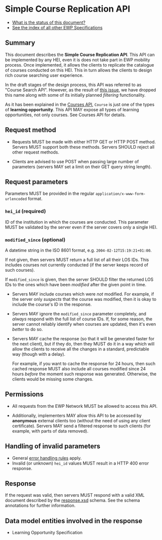 Simple Course Replication API
=============================

* [What is the status of this document?][statuses]
* [See the index of all other EWP Specifications][develhub]


Summary
-------

This document describes the **Simple Course Replication API**. This API can be
implemented by any HEI, even it is does not take part in EWP mobility process.
Once implemented, it allows the clients to replicate the catalogue of courses
conducted on this HEI. This in turn allows the clients to design rich course
searching user experience.

In the draft stages of the design process, this API was referred to as "Course
Search API". However, as the result of
[this issue](https://github.com/erasmus-without-paper/ewp-specs-api-course-replication/issues/3),
we have dropped this name along with some of its initially planned *filtering*
functionality.

As it has been explained in the [Courses API][courses-api], `Course` is just
one of the types of **learning opportunity**. This API MAY expose all types of
learning opportunities, not only courses. See Courses API for details.


Request method
--------------

 * Requests MUST be made with either HTTP GET or HTTP POST method. Servers MUST
   support both these methods. Servers SHOULD reject all other request methods.

 * Clients are advised to use POST when passing large number of parameters
   (servers MAY set a limit on their GET query string length).


Request parameters
------------------

Parameters MUST be provided in the regular `application/x-www-form-urlencoded`
format.


### `hei_id` (required)

ID of the institution in which the courses are conducted. This parameter MUST
be validated by the server even if the server covers only a single HEI.


### `modified_since` (optional)

A datetime string in the ISO 8601 format, e.g. `2004-02-12T15:19:21+01:00`.

If not given, then servers MUST return a full list of all their LOS IDs.
This includes courses not currently conducted (if the server keeps record of
such courses).

If `modified_since` is given, then the server SHOULD filter the returned LOS
IDs to the ones which have been *modified* after the given point in time.

 * Servers MAY include courses which were *not* modified. For example, if the
   server only *suspects* that the course was modified, then it is okay to
   include the course's ID in the response.

 * Servers MAY ignore the `modified_since` parameter completely, and *always*
   respond with the full list of course IDs. If, for some reason, the server
   cannot reliably identify when courses are updated, then it's even *better*
   to do so.

 * Servers MAY cache the response (so that it will be generated faster for the
   next client), but if they do, then they MUST do it in a way which will
   allow the clients to receive all the changes in a standard, predictable way
   (though with a delay).

   For example, if you want to cache the response for 24 hours, then such
   cached response MUST also include all courses modified since 24 hours
   *before* the moment such response was generated. Otherwise, the clients
   would be missing some changes.


Permissions
-----------

 * All requests from the EWP Network MUST be allowed to access this API.

 * Additionally, implementers MAY allow this API to be accessed by
   **anonymous** external clients too (without the need of using any client
   certificate). Servers MAY send a filtered response to such clients (for
   example, with parts of data removed).


Handling of invalid parameters
------------------------------

 * General [error handling rules][error-handling] apply.
 * Invalid (or unknown) `hei_id` values MUST result in a HTTP 400 error
   response.


Response
--------

If the request was valid, then servers MUST respond with a valid XML document
described by the [response.xsd](response.xsd) schema. See the schema
annotations for further information.


Data model entities involved in the response
--------------------------------------------

 * Learning Opportunity Specification


[develhub]: http://developers.erasmuswithoutpaper.eu/
[statuses]: https://github.com/erasmus-without-paper/ewp-specs-management#statuses
[registry-spec]: https://github.com/erasmus-without-paper/ewp-specs-api-registry
[discovery-api]: https://github.com/erasmus-without-paper/ewp-specs-api-discovery
[echo]: https://github.com/erasmus-without-paper/ewp-specs-api-echo
[error-handling]: https://github.com/erasmus-without-paper/ewp-specs-architecture#error-handling
[institutions-api]: https://github.com/erasmus-without-paper/ewp-specs-api-institutions
[courses-api]: https://github.com/erasmus-without-paper/ewp-specs-api-courses

